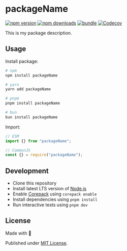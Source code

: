 # packageName

[![npm version][npm-version-src]][npm-version-href]
[![npm downloads][npm-downloads-src]][npm-downloads-href]
[![bundle][bundle-src]][bundle-href]
[![Codecov][codecov-src]][codecov-href]

This is my package description.

## Usage

Install package:

```sh
# npm
npm install packageName

# yarn
yarn add packageName

# pnpm
pnpm install packageName

# bun
bun install packageName
```

Import:

```js
// ESM
import {} from "packageName";

// CommonJS
const {} = require("packageName");
```

## Development

- Clone this repository
- Install latest LTS version of [Node.js](https://nodejs.org/en/)
- Enable [Corepack](https://github.com/nodejs/corepack) using `corepack enable`
- Install dependencies using `pnpm install`
- Run interactive tests using `pnpm dev`

## License

Made with 💛

Published under [MIT License](./LICENSE).

<!-- Badges -->

[npm-version-src]: https://img.shields.io/npm/v/packageName?style=flat&colorA=18181B&colorB=F0DB4F
[npm-version-href]: https://npmjs.com/package/packageName
[npm-downloads-src]: https://img.shields.io/npm/dm/packageName?style=flat&colorA=18181B&colorB=F0DB4F
[npm-downloads-href]: https://npmjs.com/package/packageName
[codecov-src]: https://img.shields.io/codecov/c/gh/unjs/packageName/main?style=flat&colorA=18181B&colorB=F0DB4F
[codecov-href]: https://codecov.io/gh/unjs/packageName
[bundle-src]: https://img.shields.io/bundlephobia/minzip/packageName?style=flat&colorA=18181B&colorB=F0DB4F
[bundle-href]: https://bundlephobia.com/result?p=packageName
